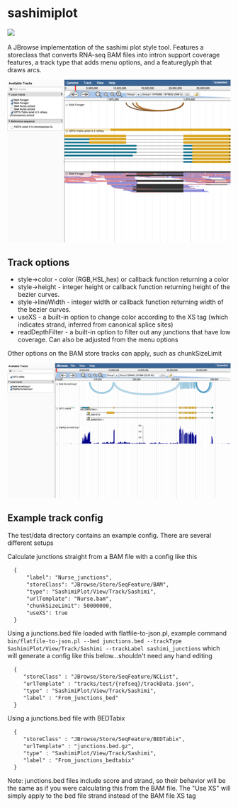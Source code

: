 # sashimiplot

[![](https://travis-ci.org/elsiklab/sashimiplot.svg?branch=master)](https://travis-ci.org/elsiklab/sashimiplot)

A JBrowse implementation of the sashimi plot style tool. Features a storeclass that converts RNA-seq BAM files into intron support coverage features, a track type that adds menu options, and a featureglyph that draws arcs.


![](img/out2.png)


## Track options


* style->color - color (RGB,HSL,hex) or callback function returning a color
* style->height - integer height or callback function returning height of the bezier curves.
* style->lineWidth - integer width or callback function returning width of the bezier curves.
* useXS - a built-in option to change color according to the XS tag (which indicates strand, inferred from canonical splice sites)
* readDepthFilter - a built-in option to filter out any junctions that have low coverage. Can also be adjusted from the menu options

Other options on the BAM store tracks can apply, such as chunkSizeLimit


![](img/out.png)


## Example track config

The test/data directory contains an example config. There are several different setups


Calculate junctions straight from a BAM file with a config like this

      {
          "label": "Nurse_junctions",
          "storeClass": "JBrowse/Store/SeqFeature/BAM",
          "type": "SashimiPlot/View/Track/Sashimi",
          "urlTemplate": "Nurse.bam",
          "chunkSizeLimit": 50000000,
          "useXS": true
      }

Using a junctions.bed file loaded with flatfile-to-json.pl, example command `bin/flatfile-to-json.pl --bed junctions.bed --trackType SashimiPlot/View/Track/Sashimi --trackLabel sashimi_junctions` which will generate a config like this below...shouldn't need any hand editing


      {
         "storeClass" : "JBrowse/Store/SeqFeature/NCList",
         "urlTemplate" : "tracks/test/{refseq}/trackData.json",
         "type" : "SashimiPlot/View/Track/Sashimi",
         "label" : "From_junctions_bed"
      }

Using a junctions.bed file with BEDTabix

      {
         "storeClass" : "JBrowse/Store/SeqFeature/BEDTabix",
         "urlTemplate" : "junctions.bed.gz",
         "type" : "SashimiPlot/View/Track/Sashimi",
         "label" : "From_junctions_bedtabix"
      }


Note: junctions.bed files include score and strand, so their behavior will be the same as if you were calculating this from the BAM file. The "Use XS" will simply apply to the bed file strand instead of the BAM file XS tag
